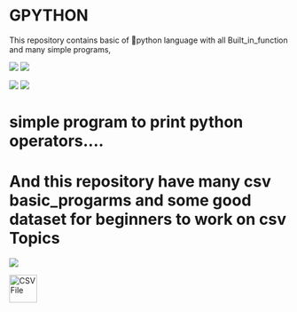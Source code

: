 # GPYTHON

This repository contains basic of 🐍python language with all Built_in_function and many simple programs, 

[![](https://img.shields.io/badge/List%20Function-Methods-svg)]()   [![](https://img.shields.io/badge/Tuple--Function-Methods-red)]()

[![](https://img.shields.io/badge/Set--Function-Methods-yellow)]()  [![](https://img.shields.io/badge/Dictionary--Function-Methods-cyan)]()

# simple program to print python operators....

# And this repository have many csv basic_progarms and some good dataset for beginners to work on csv Topics

[![](https://img.shields.io/badge/-CSV%20__Projects%20-magenta)]()

<!-- CSV File -->
<img src="https://img.icons8.com/color/48/000000/csv.png" alt="CSV File" width="50" height="50"/>

